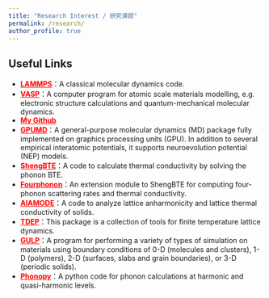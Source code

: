 ```yaml
---
title: "Research Interest / 研究课题"
permalink: /research/
author_profile: true
---
```



## Useful Links
- <a href="https://www.lammps.org/" target="_blank" style="color:red; font-weight:bold;">LAMMPS</a>：A classical molecular dynamics code. 
- <a href="https://www.vasp.at/" target="_blank" style="color:red; font-weight:bold;">VASP</a>：A computer program for atomic scale materials modelling, e.g. electronic structure calculations and quantum-mechanical molecular dynamics. 
- <a href="https://github.com/chejunwei2" target="_blank" style="color:red; font-weight:bold;">My Github</a>
- <a href="https://gpumd.org/" target="_blank" style="color:red; font-weight:bold;">GPUMD</a>：A general-purpose molecular dynamics (MD) package fully implemented on graphics processing units (GPU). In addition to several empirical interatomic potentials, it supports neuroevolution potential (NEP) models. 
- <a href="http://www.shengbte.org/" target="_blank" style="color:red; font-weight:bold;">ShengBTE</a>：A code to calculate thermal conductivity by solving the phonon BTE.  
- <a href="https://github.com/FourPhonon/FourPhonon" target="_blank" style="color:red; font-weight:bold;">Fourphonon</a>：An extension module to ShengBTE for computing four-phonon scattering rates and thermal conductivity.  
- <a href="https://alamode.readthedocs.io/en/latest/intro.html" target="_blank" style="color:red; font-weight:bold;">AlAMODE</a>：A code to analyze lattice anharmonicity and lattice thermal conductivity of solids.  
- <a href="https://ollehellman.github.io/" target="_blank" style="color:red; font-weight:bold;">TDEP</a>：This package is a collection of tools for finite temperature lattice dynamics.  
- <a href="https://gulp.curtin.edu.au/" target="_blank" style="color:red; font-weight:bold;">GULP</a>：A program for performing a variety of types of simulation on materials using boundary conditions of 0-D (molecules and clusters), 1-D (polymers), 2-D (surfaces, slabs and grain boundaries), or 3-D (periodic solids).  
- <a href="https://phonopy.github.io/phonopy/" target="_blank" style="color:red; font-weight:bold;">Phonopy</a>：A python code for phonon calculations at harmonic and quasi-harmonic levels.  

